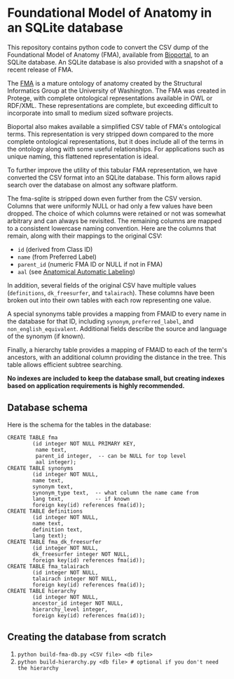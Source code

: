# Foundational Model of Anatomy in an SQLite database

This repository contains python code to convert the CSV dump of the Foundational Model of Anatomy (FMA), available from [Bioportal](http://bioportal.bioontology.org/ontologies/FMA), to an SQLite database.  An SQLite database is also provided with a snapshot of a recent release of FMA.

The [FMA](http://si.washington.edu/projects/fma) is a mature ontology of anatomy created by the Structural Informatics Group at the University of Washington. The FMA was created in Protege, with complete ontological representations available in OWL or RDF/XML.  These representations are complete, but exceeding difficult to incorporate into small to medium sized software projects.

Bioportal also makes available a simplified CSV table of FMA's ontological terms.  This representation is very stripped down compared to the more complete ontological representations, but it does include all of the terms in the ontology along with some useful relationships.  For applications such as unique naming, this flattened representation is ideal.

To further improve the utility of this tabular FMA representation, we have converted the CSV format into an SQLite database.  This form allows rapid search over the database on almost any software platform.  

The fma-sqlite is stripped down even further from the CSV version.  Columns that were uniformly NULL or had only a few values have been dropped.  The choice of which columns were retained or not was somewhat arbitrary and can always be revisited.  The remaining columns are mapped to a consistent lowercase naming convention.  Here are the columns that remain, along with their mappings to the original CSV:

 * `id` (derived from Class ID)
 * `name` (from Preferred Label)
 * `parent_id` (numeric FMA ID or NULL if not in FMA)
 * `aal` (see [Anatomical Automatic Labeling](http://www.cyceron.fr/index.php/en/plateforme-en/freeware))

In addition, several fields of the original CSV have multiple values (`definitions`, `dk_freesurfer`, and `talairach`).  These columns have been broken out into their own tables with each row representing one value.  

A special synonyms table provides a mapping from FMAID to every name in the database for that ID, including `synonym`, `preferred_label`, and `non_english_equivalent`. Additional fields describe the source and language of the synonym (if known).

Finally, a hierarchy table provides a mapping of FMAID to each of the term's ancestors, with an additional column providing the distance in the tree.  This table allows efficient subtree searching.

**No indexes are included to keep the database small, but creating indexes based on application requirements is highly recommended.**

## Database schema

Here is the schema for the tables in the database:
```
CREATE TABLE fma
        (id integer NOT NULL PRIMARY KEY,
         name text,
         parent_id integer,  -- can be NULL for top level
         aal integer);
CREATE TABLE synonyms
        (id integer NOT NULL,
        name text,
        synonym text,
        synonym_type text,  -- what column the name came from
        lang text,          -- if known
        foreign key(id) references fma(id));
CREATE TABLE definitions
        (id integer NOT NULL,
        name text,
        definition text,
        lang text);
CREATE TABLE fma_dk_freesurfer
        (id integer NOT NULL,
        dk_freesurfer integer NOT NULL,
        foreign key(id) references fma(id));
CREATE TABLE fma_talairach
        (id integer NOT NULL,
        talairach integer NOT NULL,
        foreign key(id) references fma(id));
CREATE TABLE hierarchy
        (id integer NOT NULL,
        ancestor_id integer NOT NULL,
        hierarchy_level integer,
        foreign key(id) references fma(id));
```

## Creating the database from scratch

 1. `python build-fma-db.py <CSV file> <db file>`
 2. `python build-hierarchy.py <db file> # optional if you don't need the hierarchy`
